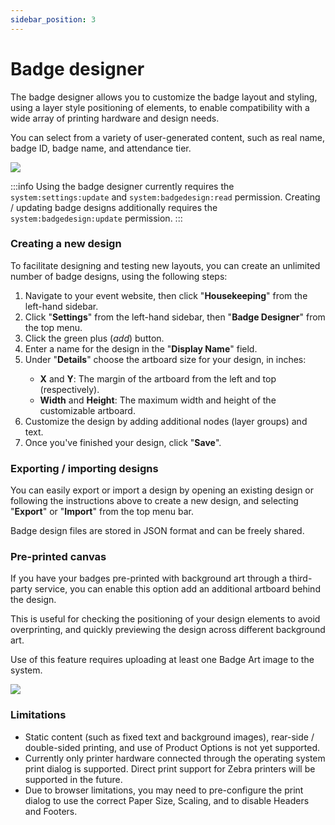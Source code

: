 ```yaml
---
sidebar_position: 3
---
```


# Badge designer

<splitColumn>
  <div>
    <p>
      The badge designer allows you to customize the badge layout and styling, using a layer style positioning of elements, to enable compatibility with a wide array of printing hardware and design needs.
    </p>
    <p>
      You can select from a variety of user-generated content, such as real name, badge ID, badge name, and attendance tier.
    </p>
  </div>
  <div>
    <img src="/img/tutorial/badgeDesigner.png" />
  </div>
</splitColumn>

:::info
Using the badge designer currently requires the `system:settings:update` and `system:badgedesign:read` permission. Creating / updating badge designs additionally requires the `system:badgedesign:update` permission.
:::

### Creating a new design

To facilitate designing and testing new layouts, you can create an unlimited number of badge designs, using the following steps:

<ol className="numbered-list">
  <li>
    <span>
      Navigate to your event website, then click "<strong>Housekeeping</strong>" from the left-hand sidebar.
    </span>
  </li>
  <li>
    <span>
      Click "<strong>Settings</strong>" from the left-hand sidebar, then "<strong>Badge Designer</strong>" from the top menu.
    </span>
  </li>
  <li>
    <span>
      Click the green plus (<i className="material-symbols-outlined medium">add</i>) button.
    </span>
  </li>
  <li>
    <span>
      Enter a name for the design in the "<strong>Display Name</strong>" field.
    </span>
  </li>
  <li>
    <div>
      Under "<strong>Details</strong>" choose the artboard size for your design, in inches:
      <ul>
        <li>
          <strong>X</strong> and <strong>Y</strong>: The margin of the artboard from the left and top (respectively).
        </li>
        <li>
          <strong>Width</strong> and <strong>Height</strong>: The maximum width and height of the customizable artboard.
        </li>
      </ul>
    </div>
  </li>
  <li>
    <span>Customize the design by adding additional nodes (layer groups) and text.</span>
  </li>
  <li>
    <span>Once you've finished your design, click "<strong>Save</strong>".</span>
  </li>
</ol>

### Exporting / importing designs

You can easily export or import a design by opening an existing design or following the instructions above to create a new design, and selecting "**Export**" or "**Import**" from the top menu bar.

Badge design files are stored in JSON format and can be freely shared.

### Pre-printed canvas

<splitColumn>
  <div>
    <p>
      If you have your badges pre-printed with background art through a third-party service, you can enable this option add an additional artboard behind the design.
    </p>
    <p>
      This is useful for checking the positioning of your design elements to avoid overprinting, and quickly previewing the design across different background art.
    </p>
    <p>
      Use of this feature requires uploading at least one Badge Art image to the system.
    </p>
  </div>
  <div>
    <img src="/img/tutorial/badgeDesigner-prePrintedCanvas.png" />
  </div>
</splitColumn>

### Limitations

* Static content (such as fixed text and background images), rear-side / double-sided printing, and use of Product Options is not yet supported.
* Currently only printer hardware connected through the operating system print dialog is supported. Direct print support for Zebra printers will be supported in the future.
* Due to browser limitations, you may need to pre-configure the print dialog to use the correct Paper Size, Scaling, and to disable Headers and Footers.